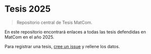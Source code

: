 # Tesis 2025
> Repositorio central de Tesis MatCom.

En este repositorio encontrará enlaces a todas las tesis defendidas en MatCom en el año 2025.

Para registrar una tesis, [cree un issue](https://github.com/matcom/tesis-25/issues/new?template=registro-de-tesis.md) y rellene los datos.
